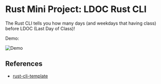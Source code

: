 # Rust Mini Project: LDOC Rust CLI

The Rust CLI tells you how many days (and weekdays that having class) before LDOC (Last Day of Class)!

Demo:

![Demo](https://user-images.githubusercontent.com/68854273/219112335-44a34662-8b84-4d0d-b65b-345f861a7c93.png)

## References

* [rust-cli-template](https://github.com/kbknapp/rust-cli-template)
